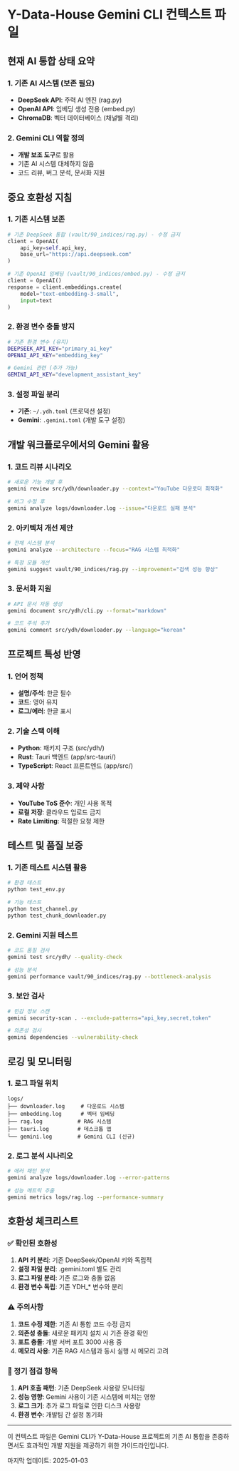 # Y-Data-House Gemini CLI 컨텍스트 파일

## 현재 AI 통합 상태 요약

### 1. 기존 AI 시스템 (보존 필요)
- **DeepSeek API**: 주력 AI 엔진 (rag.py)
- **OpenAI API**: 임베딩 생성 전용 (embed.py)
- **ChromaDB**: 벡터 데이터베이스 (채널별 격리)

### 2. Gemini CLI 역할 정의
- **개발 보조 도구**로 활용
- 기존 AI 시스템 대체하지 않음
- 코드 리뷰, 버그 분석, 문서화 지원

## 중요 호환성 지침

### 1. 기존 시스템 보존
```python
# 기존 DeepSeek 통합 (vault/90_indices/rag.py) - 수정 금지
client = OpenAI(
    api_key=self.api_key,
    base_url="https://api.deepseek.com"
)

# 기존 OpenAI 임베딩 (vault/90_indices/embed.py) - 수정 금지  
client = OpenAI()
response = client.embeddings.create(
    model="text-embedding-3-small",
    input=text
)
```

### 2. 환경 변수 충돌 방지
```bash
# 기존 환경 변수 (유지)
DEEPSEEK_API_KEY="primary_ai_key"
OPENAI_API_KEY="embedding_key"

# Gemini 관련 (추가 가능)
GEMINI_API_KEY="development_assistant_key"
```

### 3. 설정 파일 분리
- **기존**: `~/.ydh.toml` (프로덕션 설정)
- **Gemini**: `.gemini.toml` (개발 도구 설정)

## 개발 워크플로우에서의 Gemini 활용

### 1. 코드 리뷰 시나리오
```bash
# 새로운 기능 개발 후
gemini review src/ydh/downloader.py --context="YouTube 다운로더 최적화"

# 버그 수정 후
gemini analyze logs/downloader.log --issue="다운로드 실패 분석"
```

### 2. 아키텍처 개선 제안
```bash
# 전체 시스템 분석
gemini analyze --architecture --focus="RAG 시스템 최적화"

# 특정 모듈 개선
gemini suggest vault/90_indices/rag.py --improvement="검색 성능 향상"
```

### 3. 문서화 지원
```bash
# API 문서 자동 생성
gemini document src/ydh/cli.py --format="markdown"

# 코드 주석 추가
gemini comment src/ydh/downloader.py --language="korean"
```

## 프로젝트 특성 반영

### 1. 언어 정책
- **설명/주석**: 한글 필수
- **코드**: 영어 유지
- **로그/에러**: 한글 표시

### 2. 기술 스택 이해
- **Python**: 패키지 구조 (src/ydh/)
- **Rust**: Tauri 백엔드 (app/src-tauri/)
- **TypeScript**: React 프론트엔드 (app/src/)

### 3. 제약 사항
- **YouTube ToS 준수**: 개인 사용 목적
- **로컬 저장**: 클라우드 업로드 금지
- **Rate Limiting**: 적절한 요청 제한

## 테스트 및 품질 보증

### 1. 기존 테스트 시스템 활용
```bash
# 환경 테스트
python test_env.py

# 기능 테스트
python test_channel.py
python test_chunk_downloader.py
```

### 2. Gemini 지원 테스트
```bash
# 코드 품질 검사
gemini test src/ydh/ --quality-check

# 성능 분석
gemini performance vault/90_indices/rag.py --bottleneck-analysis
```

### 3. 보안 검사
```bash
# 민감 정보 스캔
gemini security-scan . --exclude-patterns="api_key,secret,token"

# 의존성 검사
gemini dependencies --vulnerability-check
```

## 로깅 및 모니터링

### 1. 로그 파일 위치
```
logs/
├── downloader.log     # 다운로드 시스템
├── embedding.log      # 벡터 임베딩
├── rag.log           # RAG 시스템
├── tauri.log         # 데스크톱 앱
└── gemini.log        # Gemini CLI (신규)
```

### 2. 로그 분석 시나리오
```bash
# 에러 패턴 분석
gemini analyze logs/downloader.log --error-patterns

# 성능 메트릭 추출
gemini metrics logs/rag.log --performance-summary
```

## 호환성 체크리스트

### ✅ 확인된 호환성
1. **API 키 분리**: 기존 DeepSeek/OpenAI 키와 독립적
2. **설정 파일 분리**: .gemini.toml 별도 관리
3. **로그 파일 분리**: 기존 로그와 충돌 없음
4. **환경 변수 독립**: 기존 YDH_* 변수와 분리

### ⚠️ 주의사항
1. **코드 수정 제한**: 기존 AI 통합 코드 수정 금지
2. **의존성 충돌**: 새로운 패키지 설치 시 기존 환경 확인
3. **포트 충돌**: 개발 서버 포트 3000 사용 중
4. **메모리 사용**: 기존 RAG 시스템과 동시 실행 시 메모리 고려

### 🔄 정기 점검 항목
1. **API 호출 패턴**: 기존 DeepSeek 사용량 모니터링
2. **성능 영향**: Gemini 사용이 기존 시스템에 미치는 영향
3. **로그 크기**: 추가 로그 파일로 인한 디스크 사용량
4. **환경 변수**: 개발팀 간 설정 동기화

---

이 컨텍스트 파일은 Gemini CLI가 Y-Data-House 프로젝트의 기존 AI 통합을 존중하면서도 효과적인 개발 지원을 제공하기 위한 가이드라인입니다.

마지막 업데이트: 2025-01-03